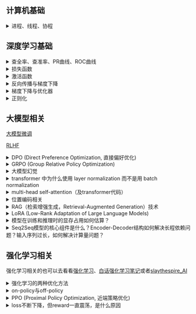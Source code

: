 ## 计算机基础

<details>
<summary>进程、线程、协程</summary>

<br>

**基本定义**

> | 名称              | 定义                                                                                                                 |
> | ----------------- | -------------------------------------------------------------------------------------------------------------------- |
> | 进程（Process）   | 操作系统资源分配的基本单位，是一个运行中的程序。**每个进程拥有独立的内存空间、文件描述符等资源**。                   |
> | 线程（Thread）    | 操作系统调度的基本单位。一个进程可以有多个线程，它们**共享内存、文件等资源**，但各有**独立的执行栈、程序计数器**等。 |
> | 协程（Coroutine） | **用户态的轻量线程**，由程序（非操作系统）调度。可以在函数之间主动切换，不涉及内核切换，切换开销非常小。             |

**主要区别**

> | 对比项             | 进程                      | 线程                 | 协程                           |
> | ------------------ | ------------------------- | -------------------- | ------------------------------ |
> | 调度者             | 操作系统                  | 操作系统             | 程序自身（用户态调度）         |
> | 切换开销           | 大（上下文+地址空间切换） | 中等（共享地址空间） | 极小（仅栈切换）               |
> | **内存空间**       | 独立                      | 共享进程空间         | 共享线程空间（通常）           |
> | **通信方式**       | 进程间通信（IPC）         | 共享内存或信号量     | 通常通过共享变量、channel 等   |
> | 创建/销毁开销      | 大                        | 小                   | 极小                           |
> | 并发能力           | 支持（一般）              | 支持（好）           | 支持（极好，但通常不是真并行） |
> | 是否依赖 OS   支持 | 是                        | 是                   | 否（用户级实现）               |

**举个现实比喻**

> | 名称 | 比喻                                                           |
> | ---- | -------------------------------------------------------------- |
> | 进程 | 是一家公司，有自己楼房（内存空间）和员工（线程）               |
> | 线程 | 是公司的员工，共享办公资源（内存），但可以独立干活             |
> | 协程 | 是员工的多项任务清单，在自己安排下轮流做事情（非操作系统强制） |

**适用场景**

> | 类型 | 适合场景                                                              |
> | ---- | --------------------------------------------------------------------- |
> | 进程 | 安全隔离强、独立部署（如浏览器标签页、服务进程）                      |
> | 线程 | 需要高并发但共享状态，如 Web 服务器                                   |
> | 协程 | 需要大量高并发、IO 密集的任务，如爬虫、异步网络服务（如 Go、Node.js） |

</details>


## 深度学习基础

<details>
<summary>查全率、查准率、PR曲线、ROC曲线</summary>

<br>

**各种指标介绍**

> <table>
>     <tr align='center'>
>         <th rowspan ='2'>真实情况</th>
>         <th colspan ='2'>预测结果</th>
>     </tr>
>     <tr align='center'>
>         <th colspan ='1'>正例</th>
>         <th colspan ='1'>反例</th>
>     </tr>
>     <tr  align='center'>
>         <td>正例</td>
> 		<td>TP(真正例)</td>
>         <td>FN(假反例)</td>
>     </tr>
>     <tr  align='center'>
>         <td>反例</td>
> 		<td>FP(假正例)</td>
>         <td>TN(真反例)</td>
>     </tr>
> </table>
> 
> - **准确率（Accuracy）**：对于给定的测试数据集，分类正确的样本数与总样本数之比
>   
> $$
> \frac{TP+TN}{总样本数}
> $$
> 
> - **精确率/查准率（Precision）**：预测为正的样本中，又多少是真正的正样本（说人话：预测是True的到底多少是True）
> 
> $$
> \frac{TP}{TP+FP}
> $$
> 
> - **召回率/查全率（Recall）**：样本中有多少正例被预测正确了（说人话：有没有漏掉True）
> 
> $$
> \frac{TP}{TP+FN}
> $$
> 
> 
> **查准率和查全率是一对矛盾的度量**。

**PR曲线**

> PR曲线（Precision-Recall Curve）：以查准率为纵轴、查全率为横轴作图 ，就得到了查准率-查全率曲线。（**PR 曲线关注的是正类的识别质量**）
> 
> PR曲线的面积代表：模型在不同阈值下，Precision 和 Recall 之间的平均权衡性能。越接近 1，模型越好。
> 
> ![](../images/20220702/20220702_1_机器学习.jpg)

**ROC曲线**

> ROC曲线：以​​假正率（FPR）​​为横轴，​​真正率（TPR）​​为纵轴，反映模型在不同阈值下的分类性能。（见下图，来源csdn）
> 
> ROC曲线的含义：曲线越靠近左上角，模型性能越好。（**更关心整体区分能力**）
> 
> AUC（Area Under Curve）：ROC 曲线下的面积，AUC 越接近 1，模型越好；0.5 表示完全随机。
> 
> ![ROC曲线](../images/2025/20250613_ROC曲线.png)

**PR曲线与ROC曲线对比**

> | 维度​       | ​​PR曲线​​                          | ​​​ROC曲线​                      |
> | ----------- | ----------------------------------- | -------------------------------- |
> | ​横轴​​​​   | 召回率（Recall）                    | 假正率（FPR）                    |
> | ​纵轴​​​    | 精确率（Precision）                 | ​真正率（TPR）​​                 |
> | ​敏感度​​​  | 对类别不平衡数据更敏感              | 对类别平衡数据更敏感​​           |
> | 适合场景    | 正负样本极度不均衡时更合适          | 正负样本比例均衡的情况           |
> | ​典型场景​​ | ​​ 欺诈检测、推荐系统（正样本极少） | 医疗诊断、金融风控（平衡数据）​​ |
> | ​AUC意义​​  | ​​ PR-AUC越高，正样本识别能力越强   | ROC-AUC越高，整体分类性能越好​​  |
> | 解读重点    | 找出的正样本中有多少的真的          | 能不能将正负样本分得开           |

</details>

<details>

<summary>损失函数</summary>

<br>

**回归问题常用损失函数-均方误差**

> 均方误差（MSE, Mean Squared Error）
> 
> $$
> Loss_{MSE}=\frac{1}{n} \sum_{n=1}^n (y_i-\hat{y_i})^2
> $$
> 
> - 用途：最常见的回归损失
> - 特点：
>   - 强调大误差（因为平方），对异常值敏感
>   - 可导，计算简单

**分类问题常用损失函数**

> **交叉熵损失（Cross Entropy Loss）**
> 
> 对于二分类（Binary）：
> 
> $$
> Loss_{BCE}=-[y\log{(\hat{y})} + (1-y)\log{(1-\hat{y})}]
> $$
> 
> 对于多分类（Multi-class）：
> 
> $$
> Loss_{CE}=-\sum_{i=1}^C y_i \log{(\hat{y_i})}
> $$
> 
> - 用途：分类任务中最常用
> - 特点：
>   - 与 softmax 联用效果最佳
>   - 本质上是最大似然估计（MLE）
> 
> **KL 散度（Kullback–Leibler Divergence）**
> 
> $$
> Loss_{KL}(P||Q)=\sum_i{P(i)\log{\frac{P(i)}{Q(i)}}}
> $$
> 
> - 用途：衡量两个概率分布的差异
> - 应用：知识蒸馏、语言模型对齐等
> 
> **Focal Loss（用于不平衡类别）**
> 
> $$
> Loss_{focal}=-\alpha_t(1-p_t)^{\gamma}\log{p_t}
> $$
> 
> - 用途：目标检测、处理类别不均衡
> - 特点：
>   - 减少易分类样本的损失
>   - 关注困难样本

</details>


<details>
<summary>激活函数</summary>

<br>

**Sigmoid 函数（S 型函数）**

> $$
> \sigma(x)=\frac{1}{1+e^{-x}}
> $$
> 
> - 输出范围：$(0, 1)$
> - 优点：
>   - 可解释为概率
>   - 平滑、连续、可导
> - 缺点：
>   - **梯度消失**（对大正/负值梯度接近 0）
>   - 非零中心（输出总是正的，导致更新不均衡）

**Softmax（分类输出层专用）**

> $$
> softmax=\frac{e^{x_i}}{\sum_{j=1}^{n}{e^{x_j}}}
> $$
> 
> - 作用：将输出向量转换为概率分布
> - 常用于：分类网络最后一层

**sigmoid跟softmax何时用**

> **先理解本质：Softmax 和 Sigmoid 的区别**
> | 属性         | Sigmoid                    | Softmax                                      |
> | ------------ | -------------------------- | -------------------------------------------- |
> | 输出范围     | (0, 1)                     | 每个值在 (0, 1)，总和为 1                    |
> | 输出解读     | 单个输出是“属于某类”的概率 | 多个输出合起来表示“分别属于每一类”的概率分布 |
> | 是否相互竞争 | 否（每个输出互不影响）     | 是（一个类别概率变大，其他自动变小）         |
> 
> **Sigmoid 适合二分类的原因**
> 
> 用在二分类时（例如“是猫” vs “不是猫”）：
> - 网络输出层只有一个神经元，输出一个值$x$
> - 使用 sigmoid 函数把这个值压缩到$(0,1)$
> - 可以解释为“样本属于正类的概率”
> 
> 例如：
> 
> ```python
> logits = model(x)  # 输出一个标量，如 2.1
> prob = sigmoid(logits)  # 转换为概率，例如 0.89
> ```
> 
> 常搭配的损失函数：`Binary Cross Entropy（BCE）`，用于衡量预测概率与真实标签（0 或 1）的差异。
> 
> **Softmax 适合多分类的原因**
> 
> 多分类场景（例如“猫/狗/马”）：
> - 输出层有多个神经元（等于类别数），比如 3 个
> - 每个输出代表对应类别的“打分”
> - 使用 softmax 把这些打分转为概率分布，总和为 1
> 
> 例如：
> 
> ```python
> logits = model(x)  # 输出 [2.0, 0.5, -1.2]
> probs = softmax(logits)  # 输出 [0.75, 0.20, 0.05]，属于“猫”的概率最高
> ```
> 
> 常搭配的损失函数：`CrossEntropyLoss`（即 softmax + log + NLLLoss 的组合），自动将预测值转成概率并对比真实标签的 one-hot 编码。
> 
> **总结：何时用哪一个？**
> 
> | 任务类型   | 输出结构                | 激活函数 | 损失函数             |
> | ---------- | ----------------------- | -------- | -------------------- |
> | 二分类     | 一个输出（logit）       | Sigmoid  | Binary Cross Entropy |
> | 多分类     | N 个输出（类别数）      | Softmax  | Cross Entropy Loss   |
> | 多标签分类 | N 个输出，每类独立  0/1 | Sigmoid  | Binary Cross Entropy |
> 
> **类比理解（直觉）**
> 
> - Sigmoid：像在问“这个东西是不是 A？” 只关心一个维度
> - Softmax：像在问“这个东西到底是 A 还是 B 还是 C？” 每个输出互相竞争

</details>


<details>
<summary>反向传播与梯度下降</summary>

<br>

**神经网络训练流程与反向传播的核心目标**

> **神经网络训练流程**：
> 1. 前向传播（Forward Pass）：从输入层开始逐层计算输出
> 2. 计算损失（Loss）：用输出和真实标签计算损失
> 3. 反向传播（Backward Pass）：根据损失对每一层参数计算梯度
> 4. 参数更新（Gradient Descent）：使用梯度更新参数
> 
> **反向传播核心目标**：计算损失函数对所有参数的梯度，用于梯度下降更新权重。

**反向传播的核心工具：链式法则**

> 链式法则（Chain Rule）是反向传播的数学基础：
> 
> $$
> \frac{dL}{dW}=\frac{dL}{da} · \frac{da}{dz} · \frac{dz}{dW}
> $$
> 
> 每一层只需“局部”计算自己的导数，然后乘上传来的“梯度链”。

**基本梯度下降**

> $$
> \theta \leftarrow \theta - \eta \frac{\partial{L}}{\partial{\theta}}
> $$
> 
> 其中：
> - $\theta$：一个参数，比如$W$
> - $\eta$：学习率，控制每次更新的步长
> - $\frac{\partial{L}}{\partial{\theta}}$：反向传播得到的梯度
> - 梯度下降就是用梯度告诉我们“往哪走能让损失更小”，然后我们每次沿那个方向“走一小步”，直到找到最小值。

**示例：数值举例**

> **设定**：
> - 输入：$x=2.0$
> - 权重：$W=1.0$
> - 偏置：$b=0$
> - 标签：$y=0$
> - 激活函数：恒等函数（线性激活）$\hat{y}=z=Wx+b$（演示而已，不给太复杂的）
> - 损失函数：均方误差（MSE）：$Loss=\frac{1}{2}(\hat{y}-y)^2$
> - 学习率：$0.1$
> 
> **前向传播**：
> $$
> \begin{gather*}
>     z=Wx+b=1.0\times2.0+0=2.0 \\
>     \hat{y}=z=2.0 \\
>     Loss=\frac{1}{2}(2.0-0)^2=2.0
> \end{gather*}
> $$
> 
> **反向传播计算导数**：
> 
> 使用链式法则：
> 
> $$
> \begin{align*}
>     \frac{dL}{dW}&=\frac{dL}{d\hat{y}} · \frac{d\hat{y}}{dz} · \frac{dz}{dW} \\
>     &=(\hat{y}-y) · 1 · x \\
>     &=2.0 · 1 · 2.0 \\
>     &=4.0
> \end{align*}
> $$
> 
> **使用这个梯度更新 W**
> 
> $$
> W_{new}=W-\eta · \frac{\partial{L}}{\partial{W}}=1.0-0.1 · 4.0=0.6
> $$


</details>

<details>
<summary>梯度下降与优化器</summary>

<br>

**基本梯度下降**

> $$
> \theta \leftarrow \theta - \eta \frac{\partial{L}}{\partial{\theta}}
> $$
> 
> 其中：
> - $\theta$：一个参数，比如$W$
> - $\eta$：学习率，控制每次更新的步长
> - $\frac{\partial{L}}{\partial{\theta}}$：反向传播得到的梯度
> - 梯度下降就是用梯度告诉我们“往哪走能让损失更小”，然后我们每次沿那个方向“走一小步”，直到找到最小值。

**Batch Gradient Descent（BGD 批量梯度下降）**

> - 每轮迭代**用全部训练数据计算梯度**。
> - 更新稳定，但每次计算开销大，不适合大数据集。
> 
> $$
> \theta \leftarrow \theta - \eta · \frac{1}{N} \sum_{i=1}^N \nabla_\theta L(x_i,y_i) \\
> \theta \leftarrow \theta - \eta · \frac{1}{N} \sum_{i=1}^N \frac{\partial L^{(i)}}{\partial \theta} \\
> $$
> 
> 其中：
> - $\eta$：学习率（learning rate）
> - $N$：样本总数
> - $L^{(i)}$：第$i$个样本的损失函数
> 
> 优点：更新方向精确、收敛平稳
> 缺点：内存占用高，速度慢

**Stochastic Gradient Descent（SGD）**

> - 每次迭代只使用一个样本计算梯度
> 
> $$
> \theta \leftarrow \theta - \eta · \nabla_\theta L(x_i,y_i) \\
> \theta \leftarrow \theta - \eta · \frac{\partial L^{(i)}}{\partial \theta} \\
> $$
> 
> 优点：迭代快，适合大数据、在线学习
> 缺点：波动大、不稳定、可能收敛到局部最优

**Mini-batch Gradient Descent（小批量梯度下降）**

> - 每次迭代用一个小批量（如 32 或 64）样本：
> 
> $$
> \theta \leftarrow \theta - \eta · \frac{1}{m} \sum_{i=1}^m \nabla_\theta L(x_i,y_i) \\
> \theta \leftarrow \theta - \eta · \frac{1}{m} \sum_{i=1}^m \frac{\partial L^{(i)}}{\partial \theta} \\
> $$
> 
> 优点：比 batch 快，且比 SGD 稳定，GPU 上更高效（张量并行）。现代神经网络中最常用的形式

**为什么不直接用最基础的梯度下降？**
> 
> | 问题               | 原因                           |
> | ------------------ | ------------------------------ |
> | 震荡、收敛慢       | 学习率固定且对所有参数一样     |
> | 陷入局部最优       | 梯度方向不够准确或变化太大     |
> | 稀疏数据难以处理   | 学习率不能针对每个参数单独调整 |
> | 学习率难以手动调好 | 手动调参难，收敛不稳定         |

**Momentum（动量法）**

> - 类似物理中“惯性”的概念。给参数一个速度变量v
> - 先更新动量，再更新参数
> 
> $$
> v_t=\gamma v_{t-1}+\eta · \nabla_\theta L(\theta) \\
> \theta_t \leftarrow \theta_{t-1} - v_t
> $$
> 
> - **让参数更新沿着长期一致的下降方向加速，避免被局部波动干扰**
> - 在“平坦区”加快收敛，减少摆动，整体收敛更快更稳定

**Adaptive Gradient Algorithm（AdaGrad 自适应梯度算法）**

> **核心理念**：给每个参数一个自适应的学习率，让更新频繁的参数学习率变小，更新不频繁的参数保持较大学习率。
> 
> $$
> G_{t,i}=G_{t-1,i}+(\nabla_{\theta_i} L(\theta))^2 \\
> \theta_i \leftarrow \theta_i - \frac{\eta}{\sqrt{G_{t,i}}+\epsilon} · \nabla_{\theta_i} L(\theta)
> $$
> 
> - 对于每个参数$\theta_i$，我们记录其历史所有梯度的平方和（只对该参数维度）。
> - $G_{t,i}$是标量，表示$\theta_i$在迄今为止每一轮的梯度平方的累计值。
> - 随着训练进行，$G_{t,i}$会越来越大（或保持不变）。
> - 每个参数$\theta$拥有自己专属的学习率$\frac{\eta}{\sqrt{G_{t,i}}+\epsilon}$
>   - 如果某个参数的梯度一直很大，$G_{t,i}$增长很快，则学习率下降得很快。
>   - 如果某个参数的梯度一直很小，$G_{t,i}$增长缓慢，则学习率下降得慢。
> 
> **利用历史梯度自动调整每个参数的学习率**：
> - 频繁更新的参数 -> 学习率自动变小（趋于稳定）
> - 更新较少的参数 -> 学习率保持较大（继续探索）
> 
> 优点：对稀疏特征（如 NLP）特别有效
> 缺点：$G_{t,i}$是累计和，训练时间长后会很大，导致学习率不断变小，甚至趋近于 0；

**RMSProp（Root Mean Square Propagation）**

> 改进点：不要累加所有历史梯度平方，而是使用指数衰减平均（EMA）来控制“历史的记忆长度”。
> 
> - 改进 AdaGrad 的“过早衰减”问题
> - 使用指数衰减平均
> 
> $$
> E[g^2]_t=\gamma E[g^2]_{t-1}+(1-\gamma) · (\nabla_\theta L)^2 \\
> \theta_i \leftarrow \theta_i - \frac{\eta}{\sqrt{E[g^2]_t}+\epsilon} · \nabla_{\theta} L
> $$
> 
> 其中：
> - $\gamma$：衰减率（典型值：0.9）
> - 当前梯度平方被加入历史梯度平方的加权平均中，权重递减
> 
> 梯度变化剧烈 -> $E[g^2]_t$大 -> 更新幅度减小（更稳定）
> 梯度变化平缓 -> $E[g^2]_t$小 -> 更新幅度保留（更敏感）

**Adam（Adaptive Moment Estimation）**

> 当前最常用优化器！结合了 Momentum + RMSProp 的优点：
> - Momentum（动量法）：缓解震荡、加速收敛；
> - RMSProp：自适应地缩放每个参数的学习率。
> 
> Adam 为每个参数维护两个 一阶矩（平均梯度） 和 二阶矩（平均平方梯度） 的估计：
> - 一阶矩估计：动量思想（梯度的滑动平均）
> - 二阶矩估计：RMSProp 思想（梯度平方的滑动平均）
> - 然后通过这些估计动态调整学习率。
> 
> $$
> 初始化：m_0=0,v_0=0,t=0 \\
> 更新一阶矩估计（类似动量）：m_t=\beta_1 · m_{t-1}+(1-\beta_1) · g_t \\
> 更新二阶矩估计（类似RMSProp）：v_t=\beta_2 · v_{t-1}+(1-\beta_2) · g_t^2 \\
> 计算偏差修正项：\hat{m_t}=\frac{m_t}{1-\beta_1^t},\hat{v_t}=\frac{v_t}{1-\beta_2^t} \\
> 更新参数：\theta_t \leftarrow \theta_{t-1} - \eta · \frac{\hat{m_t}}{\sqrt{\hat{v_t}}+\epsilon}
> $$

</details>


<details>
<summary>正则化</summary>

<br>

**正则化简介**

> 在深度学习中，正则化（Regularization） 是防止模型过拟合的重要方法。其**核心思想**是：
> 
> > 在优化原始损失的同时，限制模型复杂度，使其具有更好的泛化能力。
> 
> 没有正则化时，梯度更新是：
> 
> $$
> \theta \leftarrow \theta - \eta · \frac{\partial L_0}{\partial \theta}
> $$

**L1正则化**

> 原理：在损失函数中加入所有参数的绝对值之和：
> 
> $$
> L=L_0+\lambda \sum_i|w_i|
> $$
> 
> 特点：
> - 会使部分权重变为 0，具有特征选择能力；
> - 可以产生稀疏模型；
> - 适用于高维数据（特征维度远大于样本数）；
> - 梯度不连续，在 0 点有“尖角”。
> 
> 此时梯度更新变成了：
> 
> $$
> \theta \leftarrow \theta - \eta (\frac{\partial L_0}{\partial \theta}+\lambda · sign(\theta))
> $$

**L2正则化**

> 原理：在损失函数中加入所有参数的平方和：
> 
> $$
> L=L_0+\lambda \sum_i w_i^2
> $$
> 
> 特点：
> - 会让参数变小，但不为零；
> - 对权重惩罚更平滑，收敛稳定；
> - 适合大多数深度学习场景；
> - 常用于与 SGD 搭配。
> 
> 此时梯度更新变成了：
> 
> $$
> \theta \leftarrow \theta - \eta (\frac{\partial L_0}{\partial \theta}+\lambda · 2\theta)
> $$
> 
> 这就相当于：
> - 除了“让损失更小”的方向，还加了一个“**让参数变小**”的力，小的参数通常表示“更简单的模型”，而简单的模型更不容易过拟合，泛化能力更强。
> - 所以正则化会在训练过程中持续影响参数的大小。

**λ（正则化强度）怎么选？**

> - $\lambda$越大，正则化越强，模型越简单，可能欠拟合；
> - $\lambda$越小，正则化越弱，模型越复杂，可能过拟合；
> - 通常通过交叉验证（Cross Validation）来调节$\lambda$；
> - 在深度学习中，也可以通过学习率调度器或 weight decay 来间接调控。

**Dropout 正则化（非参数化）**

> Dropout 是一种随机性的正则化方法：
> - 在训练时随机将神经元“丢弃”；
> - 相当于对不同子网络进行集成学习；
> - 流行于深度神经网络，尤其是卷积网络和全连接层；
> - 不需要修改损失函数，仅改变前向传播/反向传播过程。
> 
> Dropout 能有效减少 co-adaptation（协同适应：神经网络中多个神经元彼此过度依赖），提升泛化性能。

**L1跟L2正则化在统计学上的意义可以看看[概率论部分](./basic/probability_theory.md#l1l2正则化的统计学意义)**

</details>

## 大模型相关

[大模型微调](./LLM/大模型微调.md)

[RLHF](./RL/RLHF.md)


<details>
<summary>DPO (Direct Preference Optimization, 直接偏好优化)</summary>

<br>

**背景回顾**

> 传统 RLHF 三步骤：
> - SFT（Supervised Fine-Tuning）：用高质量数据监督微调基础模型。
> - RM（Reward Model）训练：基于人类选择 A 优于 B 的对比数据训练奖励模型。
> - PPO 强化学习：用奖励模型优化语言模型，强化“人类喜欢的输出”。
> 
> 存在问题：
> - RM + PPO 很复杂，训练难调
> - PPO 不稳定，样本效率低
> - 架构复杂，训练耗时

**DPO 的工作流程**

> **核心思想**：绕过奖励模型，直接优化原模型使其符合人类偏好
> 
> 它是RLHF的一种替代方案，但不需要强化学习，不用什么奖励模型，**只用监督学习方式**就能搞定。
> 
> **第一步：准备数据（成对偏好数据）**
> 
> - Prompt: “介绍一下猫和狗的区别。”
> - 回答 A（chosen）：猫和狗都是常见的宠物，猫通常独立，狗更黏人。
> - 回答 B（rejected）：狗是动物，猫不是狗。
> - 很明显，人更喜欢回答 A
> 
> 那么就记录一个三元组：`[prompt, chosen_response=A, rejected_response=B]`
> 
> **第二步：准备两个模型**
> 
> - 当前模型 $\pi$（要训练的模型）
> - 参考模型 $\pi_{ref}$（固定的，不训练，用来当参照物）
> 
> **第三步：给两个回答打分（模型算概率）**
> 
> 得到了 4 个数字：
> 
> ```bash
> log π(chosen | prompt)
> log π(rejected | prompt)
> log π_ref(chosen | prompt)
> log π_ref(rejected | prompt)
> ```
> 
> **第四步：计算“谁更好”的损失函数**
> 
> $$
> L=-\log \sigma (\beta · [\log \pi (y^+) - \log \pi (y^-) - (\log \pi_{ref} (y^+) - \log \pi_{ref} (y^-))])
> $$

**DPO 损失函数详解**

> **第一步：比较两个答案的概率差**
> 
> 用 log-prob（对数概率）来表示模型对两个回答的倾向：
> 
> $$
> \Delta_{\pi}=\log \pi (y^+) - \log \pi (y^-)
> $$
> 
> 如果这个值越大，说明模型越偏向好回答。
> 
> **第二步：减去参考模型的偏好差**
> 
> 如果我们有一个参考模型（比如 SFT 模型 $\pi_{ref}$），我们可以只优化“比参考模型更好的那部分”：
> 
> $$
> \Delta_{diff}=\Delta_{\pi} - \Delta_{\pi_{ref}}
> $$
> 
> **第三步：放进 sigmoid + log 中变成分类损失**
> 
> $$
> L=-\log \sigma (\beta · (\Delta_{\pi} - \Delta_{\pi_{ref}}))
> $$
> 
> 其中：
> - $\sigma(z) = \frac{1}{1 + e^{-z}}$是 sigmoid 函数；
> - $\beta$ 是一个温度参数，控制 sharpness（一般取 1.0）。
> 
> 所以最后就是：
> 
> $$
> L=-\log \sigma (\beta · [\log \pi (y^+) - \log \pi (y^-) - (\log \pi_{ref} (y^+) - \log \pi_{ref} (y^-))])
> $$
> 
> 也可以用softmax的形式表示：
> 
> $$
> L=-\log (\frac{e^{\beta (\log \pi (y^+) - \log \pi_{ref} (y^+))}}{e^{\beta (\log \pi (y^+) - \log \pi_{ref} (y^+))} + e^{\beta (\log \pi (y^-) - \log \pi_{ref} (y^-))}})
> $$

**DPO 相对于 RLHF 的优点总结**

> 1. 无需奖励模型（Reward Model）
>    1. RLHF：需要先训练一个奖励模型（Reward Model, RM）来估计人类偏好，然后再通过 PPO 等算法微调策略模型。
>    2. DPO：直接使用人类偏好数据进行优化，不需要显式训练奖励模型，省去一个步骤，减少误差传播。
> 2. 更稳定、更简单的训练过程
>    1. RLHF（如 PPO）：是基于强化学习的复杂优化过程，需要价值函数估计、advantage 计算、clip 等技巧，训练过程不稳定，调参困难。
>    2. DPO：是一个纯监督学习形式（logistic loss），没有 RL 的不稳定性，更容易训练和复现。
> 3. 无策略偏移（Policy Misalignment）问题
>    1. PPO 优化的是 reward，而不是人类真实偏好，有可能导致策略漂移。
>    2. DPO 明确建模偏好概率分布，优化的目标是让模型产生更偏好的人类答案，目标更贴近实际偏好数据。
> 4. 更强的可解释性
>    1. DPO 的 loss 是一个有明确意义的对数偏好概率（log-sigmoid），结果更易解释；
>    2. RLHF 的 reward 是间接学习到的，缺乏可解释性。

</details>



<details>

<summary>GRPO (Group Relative Policy Optimization)</summary>

<br>

**从PPO到GRPO**

> PPO通过引入**裁剪（Clipping）**和**KL散度约束**来限制策略更新的幅度，从而在保证训练稳定性的同时，尽可能大地利用样本。
> 
> PPO的核心思想是：在每次迭代中，新策略与旧策略之间的差异不能太大，以避免策略的剧烈波动导致训练不稳定。
> 
> PPO的成功在于其在稳定性、样本效率和实现复杂度之间取得了良好的平衡，使其成为目前应用最广泛的强化学习算法之一。
> 
> 然而，PPO以及其他许多策略梯度算法，通常依赖于一个**价值网络**（Value Network）来估计状态的价值（或优势函数）。**价值网络的作用是为策略网络的更新提供一个基准，帮助策略网络判断当前动作的好坏**。虽然价值网络在一定程度上降低了策略梯度的方差，但它也带来了新的问题：
> 
> 1.  **计算开销和内存占用：** 价值网络本身是一个神经网络，其训练需要额外的计算资源和内存。在大规模模型（如大型语言模型）的训练中，这会成为一个显著的瓶颈。
> 2.  **价值估计的准确性：** 价值网络的训练也可能不稳定，其估计的准确性直接影响策略更新的质量。如果价值估计不准确，可能会导致策略更新的方向错误，甚至使训练过程发散。
> 3.  **超参数调优：** 价值网络的训练引入了额外的超参数，增加了算法的复杂性和调优难度。
> 
> 这些挑战促使研究者们探索新的策略优化方法，旨在在保持训练稳定性的同时，减少对价值网络的依赖，提高计算效率和样本效率。正是在这样的背景下，**组相对策略优化**（Group Relative Policy Optimization, GRPO）应运而生。

**GRPO核心思想与流程**

> GRPO的核心思想是：**通过在“组”内比较不同动作的相对奖励，直接估计优势函数，从而完全摒弃对价值网络的依赖。**
> 
> 这种方法更加直接和高效，尤其适用于那些生成式任务，例如大型语言模型（LLMs）的微调，因为LLMs通常会生成多个候选序列。
> 
> GRPO的算法流程可以概括为以下几个步骤：
> 
> 1. **数据收集（Rollout）：** 使用当前策略（旧策略）在环境中进行采样，收集一系列轨迹（状态-动作-奖励序列）。
> 2. **组内采样与生成：** 对于每个状态，不只生成一个动作，而是生成一组（K个）候选动作序列。
> 3. **奖励计算与归一化：** 对这K个候选动作序列分别计算其累积奖励。然后，对这些奖励进行归一化处理，得到相对优势。
> 4. **策略更新：** 利用计算出的相对优势，结合KL散度约束，更新策略网络。

**GRPO核心技术：分组相对优势**

> GRPO的数据结构与传统强化学习有所不同。它不再是简单的`(state, action, reward)`三元组，而是针对每个状态，拥有一组`(动作序列_i, 奖励_i)`的对。（下面用LLM来举例）
> 
> **1. 分组机制（Grouping）**
> 
> 对同一提示（prompt）生成K个响应构成一个组：
> 
> $$
> G=((y_1,r_1),(y_2,r_2),...,(y_K,r_K))
> $$
> 
> 其中，$r_i=R(y_i|x)$为响应$y_i$的奖励值
> 
> **2. 相对优势计算**
> 
> 组内标准化优势函数：
> 
> $$
> \tilde{A_i}=\frac{r_i-\mu_G}{\sigma_G}
> $$
> 
> 其中：
> - $\mu_G=\frac{1}{K}\sum_{j=i}^K r_j$为组内平均奖励
> - $\sigma_G=\sqrt{\frac{1}{K}\sum_{j=1}^K (r_j-\mu_G)^2}$为组内标准差
> 
> 相对排名优势：
> 
> $$
> A_i^{rank}=\frac{rank(r_i)-(K+1)/2}{K/2}
> $$
> 
> 其中，$rank(r_i)$为$r_i$在组内的排名（1到K）
> 
> **3. 混合优势函数**
> 
> 最终优势函数为标准化优势与排名优势的加权和：
> 
> $$
> A_i^{GRPO}=\lambda \tilde{A_i}+(1-\lambda)A_i^{rank}
> $$
> 
> （实验表明$\lambda=0.7$效果最佳）

**GRPO目标函数设计**

> GRPO的损失函数与PPO类似，也包含一个**策略比率（Policy Ratio）**和**KL散度约束**。
> 
> 策略比率 $r_t(\theta) = \frac{\pi_{\theta}(a_t|s_t)}{\pi_{\theta_{old}}(a_t|s_t)}$。
> 
> GRPO的损失函数可以表示为：
> 
> $L(\theta) = \mathbb{E}_{s, a \sim \pi_{\theta_{old}}} \left[ \min(r_t(\theta) A_t, \text{clip}(r_t(\theta), 1-\epsilon, 1+\epsilon) A_t) - \beta \text{KL}(\pi_{\theta_{old}}(\cdot|s_t), \pi_{\theta}(\cdot|s_t)) \right]$
> 
> 其中：
> - $A_t$ 是通过组内采样计算得到的优势函数。
> - $\epsilon$ 是裁剪参数，用于限制策略更新的幅度。
> - $\beta$ 是KL散度项的权重，用于控制新旧策略之间的距离。
> 
> 这个损失函数的目标是最大化相对优势，同时通过裁剪和KL散度约束来确保策略更新的稳定性。

**GRPO创新点与解决的问题**

> 1.  **摒弃价值网络：**
>     *   **创新点：** 这是GRPO最显著的创新。它不再需要训练一个独立的价值网络来估计状态价值或优势函数。
>     *   **解决的问题：**
>         *   **计算效率：** 大幅减少了训练所需的计算资源和内存占用，使得GRPO在大规模模型训练中更具可行性。
>         *   **训练稳定性：** 消除了价值网络训练可能带来的不稳定性和误差传播，简化了算法的整体训练流程。
>         *   **超参数简化：** 减少了需要调优的超参数数量，降低了算法的复杂性。
> 
> 2.  **组内相对优势估计：**
>     *   **创新点：** 通过在同一状态下采样多个动作序列，并计算它们之间的相对奖励来直接估计优势。
>     *   **解决的问题：**
>         *   **优势估计的直接性：** 避免了通过复杂的函数逼近来估计优势，使得优势估计更加直接和鲁棒。
>         *   **样本效率：** 在一定程度上提高了样本效率，因为每次策略更新都利用了同一状态下的多个样本信息。
> 
> 3.  **适用于生成式任务：**
>     *   **创新点：** GRPO的“组”概念与生成式任务（如文本生成）中模型可以生成多个候选输出的特性天然契合。
>     *   **解决的问题：**
>         *   **LLMs微调：** 为大型语言模型（LLMs）的强化学习微调提供了一种高效且稳定的方法。在LLMs中，模型可以生成多个响应，GRPO可以利用这些响应的相对质量来指导模型学习。
> 
> 4.  **KL散度约束的保留：**
>     *   **创新点：** 虽然摒弃了价值网络，但GRPO依然保留了PPO中有效的KL散度约束。
>     *   **解决的问题：**
>         *   **策略稳定性：** 确保了策略更新的幅度得到有效控制，防止策略发生剧烈变化，从而保持训练的稳定性。
>         *   **收敛性：** 有助于算法的收敛，避免策略在训练过程中发散。

**GRPO的优势总结**

> *   **高效性：** 无需价值网络，显著降低计算和内存开销。
> *   **稳定性：** 通过组内相对优势和KL散度约束，确保策略更新的稳定。
> *   **样本效率：** 利用组内采样，更有效地利用数据。
> *   **适用性广：** 特别适用于生成式任务，如大型语言模型的微调。

</details>


<details>
<summary>大模型幻觉</summary>

<br>

**大模型幻觉的定义**

> 大模型生成的内容在语法上合理、语言上流畅，但在事实层面是错误的、不存在的、虚构的。
> 比如：
> 
> - 编造一个不存在的学术引用或论文标题；
> - 虚构一个 API 函数或参数；
> - 错误地归因某个概念；
> - 给出不存在的历史事件。
> 
> 这些看似“有根有据”的内容，其实完全是语言生成模型自我联想出来的产物。

**大模型产生幻觉的根本原因**

> 1. 预测下一个词，而非理解世界
>    1. 大语言模型的核心训练目标是：**最大化下一个词的预测概率，而不是最大化“事实正确性”**。
>    2. 这意味着：模型学到的是“给定上下文，什么词更可能出现”，不是“什么词真实存在”。
>    3. 所以它会倾向于生成“语言上合理”的内容，而不是“客观上正确”的内容。
> 2. 没有访问真实世界的机制
>    1. 语言模型在推理时**并不访问知识库或数据库**，它所有的**信息来自预训练语料内部的统计关系**。
>    2. 如果在训练数据中看到“爱因斯坦是物理学家”很多次，它会记住这个模式。
>    3. 但如果被问“爱因斯坦出生在哪个城市”，训练数据没有明确出现，它就会“推测”一个听起来合理的答案，比如“柏林”或“法兰克福”，即使是错误的。
> 3. 缺乏事实验证机制
>     1. 人类说话时会主动校验知识的真伪（或查询资料），而语言模型并不会“怀疑自己”，不知道“自己不知道”，也**没有机制去查证信息**。这就导致它有时“自信地胡说八道”。
> 4. 语言模型的泛化能力 ≠ 事实归纳能力
>    1. 语言模型具有很强的“模式泛化”能力。
>    2. 但它泛化的结果可能在形式上合理、在内容上却是编造的。
>    3. 这种幻觉本质上来自于它**在语言空间中“走捷径”模拟真实语境，但忽略了事实基础**。
> 5. 训练数据本身可能含有错误或矛盾
>    1. 模型的知识来源（如互联网语料）中可能包含伪科学、虚假信息、语义歧义、讽刺或误传。
>    2. 模型并不会区分“真假”，而是学习“出现频率高、上下文自然”的内容。
>    3. 这也会进一步导致幻觉。
> 
> | 根本原因     | 说明                                         |
> | ------------ | -------------------------------------------- |
> | 目标错位     | 模型训练目标是“语言流畅性”，不是“事实正确性” |
> | 缺乏世界模型 | 模型没有知识图谱或物理世界的真实建模         |
> | 无检索能力   | 推理时不能动态查询真实信息，靠“记忆”瞎猜     |
> | 不具备“意识” | 不知道自己何时知道或不知道（缺乏元认知能力） |
> | 数据噪声     | 训练数据本身就可能包含错误和模糊信息         |

**如何缓解幻觉**

> 虽然幻觉无法彻底消除，但以下技术可以显著缓解：
> 
> - RAG（检索增强生成）：先查资料再回答
> - 指令微调（SFT）：用高质量、指令数据微调模型
> - 知识注入（KNN-LM、LoRA + 专业知识）
> - 校验模块：在后处理时进行事实校验与剔除
> - 限制生成范围：如有限选项、多轮对话确认
> - 训练阶段优化：使用 RLHF（人类反馈强化学习）减少幻觉


</details>

<details>
<summary>transformer 中为什么使用 layer normalization 而不是用 batch normalization</summary>

<br>

> 1. 对批次大小的敏感性​​
>    1. ​批归一化（BN）​​：依赖于当前批次的统计量（均值和方差），​**在​小批次或批次大小变化时​​表现不稳定**。例如，在自然语言处理（NLP）任务中，由于**句子长度不同**，常需动态填充（padding）或截断，导致批次内有效样本数不一致，影响BN的统计量计算。
>    2. ​层归一化（LN）​​：对​**​单个样本的所有特征维度​​计算统计量**，与批次无关。无论批次大小如何，LN始终能稳定归一化，更适合Transformer中变长序列和动态批次的场景。
>    3. 大模型训练时，多机多卡情况下，BN还有通信消耗。
> 2. Transformer处理的是​**​​序列数据​**​​（如文本中的单词），其自注意力机制使得​**每个位置的输出依赖于所有其他位置​**。此时：
>    1. ​BN的缺陷​​：若对整个批次的不同位置计算统计量，​**不同样本间的依赖关系可能引入噪声，破坏局部模式​**。
>    2. ​LN的优势​​：对同一序列内的所有位置独立归一化，​**保留序列内部的一致性​**，避免跨样本的信息干扰。
> 3. 训练与推理的一致性​​
>    1. ​​​BN在推理阶段​需要维护全局的移动平均统计量，而​​**​训练阶段的批次统计量可能与推理阶段分布不同​**​​（尤其在小批次或在线学习时），导致不一致。
>    2. ​LN无此问题​​：归一化仅依赖当前样本的特征，训练与推理行为完全一致，简化了部署流程。
> 4. 位置编码的兼容性​​
>    1. Transformer依赖位置编码（Positional Encoding）注入序列顺序信息。若使用BN，不同位置的统计量可能被混合，削弱位置信息的作用；而​**​LN仅在单个序列内操作，保留了位置编码的独立性​**​。
> 
> | 特性                | 层归一化（LN）                       | 批归一化（BN）                  |
> | ------------------- | ------------------------------------ | ------------------------------- |
> | ​统计量计算范围​​   | 单个样本的所有特征                   | 当前批次的所有样本的同一特征    |
> | ​依赖批次大小​​     | 否                                   | 是                              |
> | ​处理变长序列​​     | 更稳定                               | 需填充/掩码，可能引入噪声       |
> | ​训练与推理一致性​​ | 完全一致                             | 需维护移动平均，可能不一致      |
> | ​适用场景​​         | 序列模型（Transformer、RNN）、小批次 | 图像模型（CNN）、大批次稳定场景 |

</details>

<details>
<summary>multi-head self-attention（及transformer代码）</summary>

<br>

**self-attention**

Q：查询矩阵（理解：搜索栏中输入的查询内容）

$$
Q=XW^Q
$$

K：键矩阵（理解：数据库中与Q相关的一组关键字）

$$
K=XW^K
$$

V：值矩阵（理解：系统通过计算，展示最匹配K的所对应的内容V）

$$
V=XW^V
$$

总的公式：

$$
Attention(Q,K,V)=softmax(\frac {QK^T}{\sqrt{d_k}})V
$$

Attention 就是将想要查询的 Q 与数据库中的 K 进行比较，一对一地测量它们之间的相似度，并最终从最高相似度顺序向下依次并排列索引到的 V。所以，也可以理解 Attention 为一个数据库查表的过程。


拿出一组多头自注意力来解释流程：

![](../images/20211125/20211125_TRM_MSHA2.png)

1. 先计算 Q 与 K 的转置的点积。
2. 点积的结果就是生成注意力矩阵（**上图**）。
3. 然后用SoftMax进行归一化，这样每个字跟其他所有字的注意力权重的和为1。注意力矩阵的第一行就是第一个字c1与这六个字分别的相关程度（**这个理解很关键**）。
4. 接着用注意力矩阵给V加权，就可以找到最相关的值。

**multi-head**

> 多头注意力机制就是对同一个输入，使用**不同的** Q、K、V 权重**进行多组注意力计算**，得到多个结果后拼接起来，再通过**线性变换融合为最终输出**。

举个例子：

```bash
# 假设有一句话：I LOVE AI。
# 在输入 Transformer 之前，首先每个词（token）会被嵌入（embedding）成一个向量，比如（可见上图）：
# "I" → [0.2, -1.1, ..., 0.5]
# "love" → [1.3, 0.8, ..., -0.4]
# "AI" → [0.7, -0.9, ..., 1.2]
# 这个向量的长度就是 d_model，比如 512，那就是每个词用一个 512维的向量表示。就类似于CV中卷积完的“通道”维度。
# 假如 head 的个数为 8，那么就是每个头处理 64 个“通道”。
```


| 问题                     | 答案                                                                                                                                                                  |
| ------------------------ | --------------------------------------------------------------------------------------------------------------------------------------------------------------------- |
| 多头注意力计算量是否更大 | 是，确实增加了计算量，因为有h组QKV计算而不是一组<br>每一组都要做一次完整的 attention 运算<br>最后还要做一次拼接与线性映射                                             |
| 为什么计算量“增加但没炸” | 虽然用了多个 attention head，但**每个 head 的维度更小**，从而控制住了总计算量。<br>没有重复计算整份，每个 head 只负责**分工处理**一个低维空间，而不是全维度重复处理。 |
| 多头比单头效果更好       | 是，能捕捉多种语义关系，提升表达能力                                                                                                                                  |
| 多头效率低，难以训练     | 否，框架优化良好，都会对 multi-head attention 做高效并行化处理                                                                                                        |

<br>

**softmax**：

$$
softmax=\frac{e^{z_i}}{\sum_{j=1}^{n}{e^{z_j}}}
$$

**code**

```python
import torch
import torch.nn as nn
import math

# 1. Scaled Dot-Product Attention
class ScaledDotProductAttention(nn.Module):
    def __init__(self):
        super().__init__()
    
    def forward(self, Q, K, V, mask=None):
        d_k = Q.size(-1)
        scores = Q @ K.transpose(-2, -1) / math.sqrt(d_k)
        if mask is not None:
            scores = scores.masked_fill(mask == 0, float('-inf'))
        attn = torch.softmax(scores, dim=-1)
        return attn @ V, attn

# 2. Multi-Head Attention
class MultiHeadAttention(nn.Module):
    def __init__(self, d_model, num_heads):
        super().__init__()
        assert d_model % num_heads == 0
        self.d_k = d_model // num_heads
        self.num_heads = num_heads

        self.W_q = nn.Linear(d_model, d_model)
        self.W_k = nn.Linear(d_model, d_model)
        self.W_v = nn.Linear(d_model, d_model)
        self.fc = nn.Linear(d_model, d_model)
        self.attn = ScaledDotProductAttention()

    def forward(self, x, mask=None):
        B, L, D = x.size()
        Q = self.W_q(x).view(B, L, self.num_heads, self.d_k).transpose(1, 2) # transpose之后：(batch_size, num_heads, length, d_k)
        K = self.W_k(x).view(B, L, self.num_heads, self.d_k).transpose(1, 2) # 同上
        V = self.W_v(x).view(B, L, self.num_heads, self.d_k).transpose(1, 2) # 同上

        out, attn = self.attn(Q, K, V, mask)
        out = out.transpose(1, 2).contiguous().view(B, L, D)
        return self.fc(out)

# 3. Position-wise Feedforward
class FeedForward(nn.Module):
    def __init__(self, d_model, d_ff):
        super().__init__()
        self.linear1 = nn.Linear(d_model, d_ff)
        self.linear2 = nn.Linear(d_ff, d_model)

    def forward(self, x):
        return self.linear2(torch.relu(self.linear1(x)))

# 4. Positional Encoding
class PositionalEncoding(nn.Module):
    def __init__(self, d_model, max_len=5000):
        super().__init__()
        pe = torch.zeros(max_len, d_model)
        pos = torch.arange(0, max_len).unsqueeze(1).float()
        div_term = torch.exp(torch.arange(0, d_model, 2).float() * (-math.log(10000.0) / d_model))
        pe[:, 0::2] = torch.sin(pos * div_term)
        pe[:, 1::2] = torch.cos(pos * div_term)
        self.pe = pe.unsqueeze(0)  # shape: (1, max_len, d_model)

    def forward(self, x):
        return x + self.pe[:, :x.size(1)].to(x.device)

# 5. Transformer Encoder Layer
class TransformerEncoderLayer(nn.Module):
    def __init__(self, d_model, num_heads, d_ff, dropout=0.1):
        super().__init__()
        self.attn = MultiHeadAttention(d_model, num_heads)
        self.ffn = FeedForward(d_model, d_ff)
        self.norm1 = nn.LayerNorm(d_model)
        self.norm2 = nn.LayerNorm(d_model)
        self.dropout = nn.Dropout(dropout)

    def forward(self, x, mask=None):
        x = self.norm1(x + self.dropout(self.attn(x, mask)))
        x = self.norm2(x + self.dropout(self.ffn(x)))
        return x

# 6. Full Transformer Encoder
class TransformerEncoder(nn.Module):
    def __init__(self, vocab_size, d_model=512, num_heads=8, d_ff=2048, num_layers=6, max_len=512):
        super().__init__()
        self.embedding = nn.Embedding(vocab_size, d_model)
        self.pos_encoding = PositionalEncoding(d_model, max_len)
        self.layers = nn.ModuleList([
            TransformerEncoderLayer(d_model, num_heads, d_ff) for _ in range(num_layers)
        ])
        self.norm = nn.LayerNorm(d_model)

    def forward(self, src, mask=None):
        x = self.embedding(src) * math.sqrt(self.embedding.embedding_dim)
        x = self.pos_encoding(x)
        for layer in self.layers:
            x = layer(x, mask)
        return self.norm(x)
```

</details>


<details>
<summary>位置编码相关</summary>

<br>

**为什么transformer需要位置编码**

> - transformer本身不具备对序列中位置信息的天然捕捉能力，而位置信息对于理解和处理序列数据非常重要。
> - transformer在经过多头注意力之后，虽然保留了 token 顺序在输入排列中，但其核心注意力机制**完全不理解“第几个”**，它只看内容相关性（Query 和 Key 的匹配），所以**必须注入显式的位置信息**。

**为什么用正余弦函数做绝对位置编码**

> - 周期性 + 多频率，能表达多尺度的位置关系。使用不同频率的正余弦函数，能让模型同时看到：
>   - 粗粒度（低频）的位置变化（如 token 之间的长距离关系）
>   - 细粒度（高频）的位置变化（如短距离关系）
> - 可泛化到未见过的位置（外推能力）：
>   - 正余弦是连续且无限扩展的函数，不像词嵌入那样只能训练固定位置。
>   - 这使得模型能**泛化到比训练时更长的输入序列**（位置编码值是函数计算，不需要词表）
> - 内积保留相对位置信息：
>   - 两个位置编码的点积值随着相对距离变化是可预测的，方便模型感知相对位置。
> - 为什么不用别的函数：
>   - 正余弦函数具有良好的数学结构（傅里叶分析），能被神经网络有效学习、稳定训练。
>   - 用别的函数可能会导致：不可微、不平滑；不具备周期性和可推广性；不支持推理时生成新位置的编码

**为什么使用相对位置编码（绝对位置编码对长文本建模能力不足）**

> - 位置不再具有区分度：
>   - 在较长的文本中，远距离位置的正余弦编码值**趋于平滑或重叠**。
>   - 比如输入是 10000 长的序列，对于位置 500 和位置 502，它们编码差异很小。很多位置编码会“模糊在一起”，模型难以识别远距离结构。
> - 绝对位置编码只是告诉模型 token 处在第几位，并不告诉模型“我距离你多远”。在长文本中，这种**缺乏相对偏差的信息**，使得模型难以准确处理长距离依赖。
> - 不能跨上下文对齐（不支持滑动窗口）：
>   - 在长文本切分成段处理时，**绝对位置不具有平移不变性**，无法对齐 token 的上下文。

**ROPE 为什么能表示位置信息？旋转 QK 向量和“位置”有什么关系？**

> **ROPE 的核心思想**是：用二维向量的“旋转角度”来编码 token 所处的位置，并且这种角度变化能够影响 attention 的结果。
> 
> 怎么理解：
> 
> - 假设每个向量都是二维平面上的点，如 (x,y)
> - 给位置 1 的 token 转一个角度α，位置 2 的 token 转角度β。
> - 计算 QK 的点积时，这个旋转角度会影响它们的相关性（因为旋转后的向量方向不同）。
> 
> 数学一点：
> 
> 将 Q 和 K 的每一对维度当成一个二维向量，乘以一个旋转矩阵：
> 
> $$
> R(\theta)=
> \begin{bmatrix}
> cos\theta & -sin\theta \\
> sin\theta & cos\theta
> \end{bmatrix}
> $$
> 
> 这样，每个位置的向量就像顺时针旋转一定角度，而这个角度是基于其位置 `p` 和频率 `f` 设定的。
> 结果，注意力中的 Query 和 Key 相乘时，就带上了相对位置信息。
> 模型可以从这种“旋转差异”中学习相对距离，而不是像绝对编码那样只看“你在第几位”。

</details>


<details>
<summary>RAG（检索增强生成，Retrieval-Augmented Generation）技术</summary>

<br>

**RAG 是什么**

> RAG是一种将外部知识检索（Retrieval）与文本生成模型（如 GPT、BERT 等）结合的架构。
> **核心思想**：与其让大模型“死记硬背”所有知识，不如让它在生成时“查资料”！
> 它的目标是**增强语言模型的知识覆盖和实时性**，尤其在问答、聊天、摘要等任务中，**避免模型“胡编”或“知识过时”**。

**RAG 的完整链路包含哪些步骤**

> RAG 的链路分为两个阶段：
> 
> 1. 检索（Retrieval）阶段：找到相关知识
> 2. 生成（Generation）阶段：基于知识回答问题
> 
> 可以将其细化为以下步骤：
> 
> 1. 用户输入 Query：用户给出一个问题、指令或待补全文本。
> 2. Query 编码成向量（Query Embedding）：使用一个编码器（如 BERT、MiniLM、sentence-transformer）将 query 编码为一个向量，表示其语义含义。
> 3. 向量检索（Dense Retrieval）或关键词检索（Sparse Retrieval）：
>    1. 在一个大型文档数据库中（如企业知识库、PDF、网页等），**使用 Q 向量去检索与其最相似的 K 条文本（top-K 文档）**
>    2. 常用方式：向量检索：基于 FAISS、Milvus 等 ANN 引擎；稀疏检索：如 BM25
>    3. 如果是 hybrid retrieval（混合检索），会结合向量 + 关键词两个角度。
> 4. 构建上下文：将检索到的多个段落拼接成一个 Prompt context，准备作为语言模型的输入。
> 5. 输入到大模型进行生成：将拼接后的上下文作为 prompt 输给大语言模型（如 GPT-3.5/4、LLaMA、Claude），生成最终回答。

**为什么 RAG 能提升生成质量**

> 1. **提升事实性和准确率**：大模型训练截止时间有限（如 GPT-4 截止到 2023/2024），知识会过时。而 RAG 可以实时检索 最新的、权威的数据源，显著降低“胡编乱造”风险。
> 2. **提升知识覆盖范围（知识外推）**：即使是 1T 参数的大模型也不可能记住所有知识，比如一些公司内部的手册等。**RAG 让语言模型具备外部知识接入口，不再局限于训练数据**。
> 3. **增强模型解释能力和引用能力**：很多 RAG 系统（如 Bing Chat、Perplexity.ai）会直接在回答中标注引用来源，让用户能验证事实来源，增加可追溯性和透明性。
> 4. **对长文档、长上下文任务更友好**：通过 chunk 分段检索和语义匹配，**RAG 可以让模型“聚焦”在相关段落**，不受最大 token 长度的限制（相比直接输入长 prompt 更高效、准确）。
> 5. **灵活性强，易更新，不需要微调大模型**：RAG 只需更新文档库，或更新向量索引，无需重新训练语言模型。这比重新训练 GPT 等模型成本低很多。

</details>


<details>
<summary>LoRA (Low-Rank Adaptation of Large Language Models)</summary>

<br>

在[大模型微调](./LLM/大模型微调.md)里面有详细介绍。

</details>

<details>
<summary>模型在训练和推理时的显存占用如何估算？</summary>

<br>

**显存消耗的组成部分**

> | 类型                                  | 说明                                                 | 是否训练阶段特有     |
> | ------------------------------------- | ---------------------------------------------------- | -------------------- |
> | 模型参数                              | 存储模型权重本身（如 Linear 层的权重矩阵）           | 否                   |
> | 参数梯度                              | 每个参数的梯度，训练时需要                           | ✅ 是                 |
> | 优化器状态                            | Adam 优化器需要记录每个参数的动量等状态              | ✅ 是                 |
> | 激活值（中间特征）                    | Transformer 每一层前向传播结果，训练时为反向传播保留 | ✅ 是（推理保留极少） |
> | 临时缓存（临时变量、LayerNorm缓存等） | 推理和训练都需要                                     | 否                   |
> | 显存碎片/其他系统开销                 | CUDA 系统、库分配的一些空间                          | 否                   |

**显存与模型参数量的关系**

> 以 `7B` 模型，参数精度 `fp16` 为例：
> 
> $$
> 显存 = 参数数量 \times 精度(bytes) = 7 \times 10^9 \times 2 bytes = 14 GB（模型权重）
> $$
> 
> **如果是训练，还需要加上**：
> 
> - 参数梯度（同样大小）：14 GB
> - Adam 优化器状态（通常是 2 × 参数大小）：28 GB（1 倍 动量m（momentum）内存，1 倍 动量v（RMS）内存）
> 
> **训练总共：~56 GB（不含激活）**

**显存与批次大小（Batch Size）的关系**

> 批次大小对显存的影响：
> 
> - 激活值（Activation）缓存增加：
>   - 每个输入样本在经过模型的每一层时都会产生中间结果（激活值），训练时这些> 激活值需要缓存，用于反向传播。
>   - 如果 batch size 是 1，就缓存 1 个样本的激活值；
>   - 如果 batch size 是 64，就缓存 64 个样本的激活值；
>   - 所以激活值缓存随 batch size **线性增长**。
> - 注意力矩阵缓存增加：
>   - 注意力权重矩阵的维度是 `[B,n_heads,seq_len,seq_len]`
>   - 所以显存中要存储的注意力矩阵量也会随着 batch size 增加而**线性增长**。
> 
> 因此显存占用大致与 batch size 成线性关系：
> 
> $$
> 显存 \propto BatchSize
> $$

**显存与序列长度（seq_len）的关系**

> 序列长度影响：
> 
> - 激活缓存量（如上所示）
> - 注意力矩阵大小：`[batch_size, n_heads, seq_len, seq_len]`
> 
> 因此注意力的显存增长为**平方级别**：
> 
> $$
> 显存 \propto {SeqLen}^2
> $$

</details>


<details>
<summary>Seq2Seq模型的核心组件是什么？Encoder-Decoder结构如何解决长程依赖问题？输入序列过长，如何解决计算量问题？</summary>

<br>

**Seq2Seq 模型的核心组件**

> Seq2Seq（Sequence-to-Sequence）是一类**将一个序列映射到另一个序列**的模型架构，广泛应用于：
> 
> - 机器翻译（如英文到法文）
> - 文本摘要
> - 问答系统
> - 语音识别等
> 
> 核心组件：
> 
> 1. Encoder：负责接收输入序列，并将其编码为一个向量（或一组向量）表示输入的语义信息
> 2. Decoder：接收 Encoder 的输出，并逐步生成目标序列（一个 token 一个 token 地预测）
> 3. Attention（可选）：提高模型对长序列的处理能力，允许 Decoder 在每一步关注输入序列的不同部分

**Encoder-Decoder 是如何解决长程依赖问题的？**

> 最初的 Seq2Seq 模型（无 Attention）的问题：
> 
> - Encoder 把整个输入序列**压缩成一个固定大小的向量**（称为上下文向量 context），再传给 Decoder。
> - 如果输入序列很长，固定向量无法承载全部信息 → **信息丢失，长程依赖难以建模**。
> 
> 引入 Attention 机制后的改进：
> 
> - Attention 机制让 Decoder 在生成每个词时动态地关注 Encoder 的输出中的不同位置。
> - 不再依赖一个固定向量，而是每个时间步都能参考整个输入序列。
> 
> 现代 Transformer 架构下的 Seq2Seq：
> 
> - 完全抛弃 RNN，用**自注意力（Self-Attention）+ 多头注意力**实现 Encoder 和 Decoder。
> - 每个位置可以直接访问序列中所有其他位置，**天然支持长程依赖**。
>
> **总结一句话**：Encoder-Decoder 架构通过引入 Attention 机制，让 Decoder 在生成序列时可以灵活关注输入序列的不同部分，从而有效解决长程依赖问题。

**如果输入序列很长，注意力矩阵的计算量和显存占用会迅速膨胀，如何解决计算量问题？**

> 注意力矩阵的维度是：`[batch_size,n_heads,seq_len,seq_len]`
> 计算复杂度：$O(SeqLen^2)$
> 
> 解决方法（**减少计算量/减少精度两种方式**）：
> 
> 1. **稀疏注意力**：复杂度从 $O(n^2)$ 降低到 $O(n \cdot \sqrt{n})$ 或 $O(n \cdot \log n)$
>    1. Longformer：局部窗口 + 全局 token 关注机制
>    2. BigBird：局部 + 稀疏跳跃 + 全局 token，理论上具备 Transformer 表达能力
>    3. Sparse Transformer：使用规则设计的稀疏注意力模式
>    4. Reformer：使用 LSH（局部敏感哈希）减少注意力计算
> 2. **线性注意力**：复杂度降为 $O(n)$，但可能会损失精度
>    1. Performer：利用核函数重写注意力为线性形式
>    2. Linformer：假设注意力矩阵是低秩的，对 K/V 做降维
>    3. Linear Transformer：修改注意力定义为线性形式
> 3. **分块输入（Chunking）或滑动窗口**：
>    1. 把长序列拆成多个短块，分别计算注意力，再用跨块机制（如 sliding window）进行上下文传播。
> 4. **使用低精度**：
>    1. 虽然不减少计算复杂度，但可以降低显存占用，让长序列训练更现实。

</details>


## 强化学习相关

强化学习相关的也可以去看看[强化学习](./RL/强化学习.md)、[白话强化学习笔记](./RL/白话强化学习笔记.md)或者[slaythespire_AI](./RL/slaythespire_AI.md)

<details>
<summary>强化学习的两种优化方法</summary>

<br>

**基于值函数（Value Function）的优化方法**

> **直观理解**
> 
> 想象一只老鼠，在迷宫中寻找奶酪。
> - 会给每个位置和行为一个“评分”（比如：在这个位置往上走可能会得到高分）。
> - 这些“评分”就是所谓的 Q值，也就是「在状态s下采取动作a能获得的预期总奖励」。
> - 不断尝试走不同的路线，观察哪条路最终会带你到奶酪（获得奖励最多），然后更新对各个选择的评分。
> 
> **优化方式**
> 
> - 学习一个函数$Q(s,a)$：在状态$s$下选择动作$a$的预期收益
> - 每次尝试后根据新的经验调整$Q$值，比如`Qlearning`：
> 
> $$
> Q(s,a){\leftarrow} Q(s,a)+\alpha[r+{\gamma} \mathop{\max}\limits_{a'} Q(s',a')-Q(s,a)]
> $$
> 
> - 目标是学到一个好用的$Q$函数，之后只要“贪心”地选$Q$值最大的动作即可。
> 
> **特点总结**
> 
> | 特性         | 描述                                          |
> | ------------ | --------------------------------------------- |
> | 优化对象     | 值函数（Value/Q-Function）                    |
> | 策略间接学习 | 通过值函数推导出最优策略                      |
> | 算法代表     | Q-Learning、SARSA、DQN（深度Q网络）           |
> | 适合场景     | 状态/动作空间不太大，或可用神经网络近似值函数 |

**基于策略（Policy）的优化方法**

> **直观理解**
> 
> 还是老鼠找奶酪的故事。
> - 这次老鼠不再记录每个动作的评分，而是直接“学习一种习惯”。
> - 比如：它学会了“见到岔路口，70% 向右走，30% 向上走”，这个就是它的“**策略**”。
> - 如果这套习惯让它经常找到奶酪，就加强这个习惯；否则就调整策略。
> 
> **优化方式**
> 
> - 直接学习一个策略函数$\pi (a|s;\theta)$，输出某状态下采取各个动作的概率。
> - 用“策略梯度”算法来优化参数$\theta$，让高奖励的动作概率变大。例如：
> 
> $$
> \nabla_\theta J(\theta)=E[\nabla_\theta\log {\pi_{\theta}(a|s)}·R]
> $$
> 
> - 调整参数方向，使得带来高奖励的动作更有可能被选中。
> 
> **特点总结**
> 
> | 特性         | 描述                                 |
> | ------------ | ------------------------------------ |
> | 优化对象     | 策略本身（Policy）                   |
> | 策略直接学习 | 不依赖值函数，直接优化决策策略       |
> | 算法代表     | Policy Gradient、REINFORCE、PPO、A2C |
> | 适合场景     | 连续动作空间、策略难以从值函数推导时 |

</details>


<details>
<summary>on-policy与off-policy</summary>

<br>

**on-policy**

> 想象你是一个打游戏的 AI 学徒：
> - 你自己操控角色，打一局后回看录像总结哪里做得不好，然后优化自己的操作方式。
> - 自己打的局，自己学；
> - 每一局用的是“你现在的策略”，从中学习也是为了改进这个策略；
> - 比如：SARSA、PPO、REINFORCE。
> 
> | 特性       | 描述                                                          |
> | ---------- | ------------------------------------------------------------- |
> | 策略一致性 | 收集数据用的策略 == 学习/更新的策略                           |
> | 样本利用率 | 一般只能用一次（不适合重放）                                  |
> | 探索方式   | 通常要有策略自带的随机性（比如 epsilon-greedy，或者策略分布） |
> | 优点       | 理论收敛性强，学得稳定                                        |
> | 缺点       | 样本效率低，不能重复利用数据                                  |

**off-policy**

> 还是一个打游戏的 AI 学徒：
> - 你在旁边看大神打游戏（或者过去自己老版本的录像），从他们的操作中提取经验并优化自己的策略。
> - 用的是别人的经验，训练的是自己的策略；
> - 比如 Q-learning 中你可以随便探索（比如随机行动），但训练时总是更新“最优策略”对应的 Q 值；
> - DQN、Q-Learning、DDPG 都是 off-policy 算法。
> 
> | 特性       | 描述                                           |
> | ---------- | ---------------------------------------------- |
> | 策略不一致 | 收集数据的策略 ≠ 学习优化的策略                |
> | 样本利用率 | 可以反复使用历史数据（比如经验回放）           |
> | 探索方式   | 数据可以来自随机策略或旧策略                   |
> | 优点       | 样本效率高，能用“离线数据”训练                 |
> | 缺点       | 学习不稳定，尤其当行为策略与目标策略差别太大时 |

**总结**

> | 对比维度         | On-Policy                  | Off-Policy                     |
> | ---------------- | -------------------------- | ------------------------------ |
> | 数据收集策略     | 当前正在优化的策略         | 可以是旧的、随机的或别人的策略 |
> | 数据使用效率     | 每条数据用一次             | 可以反复使用、经验回放         |
> | 是否需要探索机制 | 是，需要策略有随机性       | 不一定，行为策略可以另设       |
> | 学习的稳定性     | 稳定但效率低               | 效率高但容易发散               |
> | 应用例子         | PPO、REINFORCE、A2C、SARSA | DQN、Q-Learning、DDPG、SAC     |

</details>


<details>
<summary>PPO (Proximal Policy Optimization, 近端策略优化)</summary>

<br>

**背景：为什么要 PPO？**

> 在策略梯度方法（如 REINFORCE）中，直接优化期望回报：
> 
> $$
> J(\theta)=E_{\tau \sim \pi_{\theta}}[\sum_t\log\pi_{\theta}(a_t|s_t)·A_t]
> $$
> 
> 这些方法的基本思想是：通过采样和优化，使策略参数$\theta$让策略$\pi_{\theta}(a|s)$更倾向于带来高回报的动作。
> 
> 当我们对策略进行更新时，如果步长（learning rate）或梯度本身太大，就可能导致 策略突然发生巨大变化。具体原因解释如下：
> 
> **原因1：策略是概率分布，稍微调整参数就可能完全改变行为**
> 
> - 假设当前策略（旧），在某个状态 s： 动作 a1 的概率是 0.9，动作 a2 的概率是 0.1
> - 更新后策略（新）：a1 的概率变成 0.1，a2 的概率变成 0.9
> - 策略在同一个状态下的行为 翻转了，这就是剧烈变化。
> 
> **原因2：REINFORCE / A2C 的目标函数是无约束的**
> 
> - REINFORCE 要最大化：$E_{\tau \sim \pi_{\theta}}[\sum_t\log\pi_{\theta}(a_t|s_t)·A_t]$
> - 这个目标函数没有限制策略变化的幅度，所以在更新参数的时候，哪怕变化很大，也不会受到惩罚。
> 
> **原因3：剧烈变化导致不稳定训练**
> 
> - 如果策略变动太大，当前策略和生成经验的旧策略差距太大；
> - 会导致估计的梯度方向不准确；
> - 一步导致学习“崩掉”或震荡。

**PPO 的核心**

> **PPO 的核心思想**：不让策略每次更新跳太远，采用“剪切（Clipping）”技术做约束。
> 
> **PPO 的核心目标函数**：
> 
> $$
> L_{CLIP}(\theta)=E_t[\min(r_t(\theta)·A_t,clip(r_t(\theta),1-\epsilon,1+\epsilon)·A_t)]
> $$
> 
> 其中：
> - $r_t(\theta)=\frac{\pi_{\theta}(a_t|s_t)}{\pi_{\theta_{old}}(a_t|s_t)}$：新旧策略的概率比
> - $A_t$：优势函数（估计当前行为是否优于平均）
> - clip 约束策略变化在$[1-\epsilon,1+\epsilon]$内
> 
> 这种方式能有效防止策略更新“越界”，让学习更稳定。

**PPO 相比其他方法的优化点（不止一个）**

> **优化1：策略更新幅度控制（Clip）**
> 
> 这是 PPO 的最核心创新点。
> - 以前（如 REINFORCE）策略每次更新可能大幅度波动，训练不稳定；
> - PPO 使用 clip 函数控制策略新旧概率比，保持在合理范围；
> - 优点：稳定、简单、高效，训练不会“崩”。
> 
> **优化2：支持多步轨迹采样（采样效率更高）**
> 
> - 比如 A2C 是每一步交互就更新一次参数（每步都同步）；
> - PPO 可以一次收集一整个 batch（完整或部分 episode），然后统一优化；
> - 好处：减少同步成本，提升样本利用效率。
> 
> **优化3：可以使用广义优势估计（GAE）**
> 
> GAE（Generalized Advantage Estimation）是一种对 Advantage 函数的更稳定估计方式；
> PPO 支持这种估计方法，更准确、更稳定；
> 
> $$
> A_t^{GAE}=\sum_{l=0}^{\infty}(\gamma\lambda)^l\delta_{t+l}
> $$
> 
> 其中：$\delta_t=r_t+\gamma V(s_{t+1})-V(s_t)$
> 
> **优化4：可以结合多个损失项一起训练（Actor-Critic）**
> 
> PPO 通常使用两个损失函数并行训练：
> - 策略损失（用剪切策略比控制更新）；
> - 值函数损失（预测 V 值）；
> - 有时还加上 entropy loss 促进探索。
> 
> PPO 总损失函数一般如下：
> 
> $$
> L=L_{policy}^{CLIP}+c_1·L_{value}-c_2·Entropy
> $$
> 
> **总结**
> 
> | 优化点                | 是否是 PPO 核心     |
> | --------------------- | ------------------- |
> | 策略 clip 限制更新    | ✅ 绝对核心          |
> | 支持 batch+多步采样   | ✅ 提升效率          |
> | 使用 GAE 增强稳定性   | ✅ 常用搭配          |
> | 值函数 + 策略联合训练 | ✅ Actor-Critic 标配 |
> | 轻量实现（相比 TRPO） | ✅ 实用性极强        |

**PPO是on-policy还是off-policy**

> **PPO 为什么是 on-policy？**
> 
> PPO 是一个策略优化器，它优化的是当前策略$\pi_\theta$
> 
> 虽然它“缓解”了 on-policy 的一些缺点，但它本质仍然是 on-policy，因为：
> - 它的经验采集仍然依赖当前策略$\pi$；
> - 策略更新仍基于当前$\pi$与旧策略$\pi_{old}$的比值；
> - 即使允许小幅偏离，也不允许用完全无关的旧数据。
> 
> **那 PPO 为什么样本效率高？哪来的？**
> 
> > PPO 提高样本效率，主要靠以下机制：
> > 
> > **机制1：重复使用旧数据（小范围）——“软”on-policy**
> > 
> > 虽然 PPO 是 on-policy，但它使用了一个$\pi_{old}$机制：$r_t(\theta)=\frac{\pi_{\theta}(a_t|s_t)}{\pi_{\theta_{old}}(a_t|s_t)}$
> > 
> > - 它允许我们用 多个 epoch 重复利用同一批样本；
> > - 只要保证$\pi$与$\pi_{old}$不偏差太大，就不会影响训练质量；
> > - 这种策略更新方式叫做 “trust region” 近似。
> > 
> > **机制2：Clip 策略让“轻微 off-policy”（容忍策略漂移）安全可行**
> > 
> > - PPO 的 clip 限制保证了即便策略发生了一点变化，学习目标依然是可信的；
> > - 这让它能容忍轻微偏离 on-policy，在保证稳定的前提下使用更多数据。
> > - 轻微 off-policy 并非真正 off-policy，是设计上具备一定的**策略漂移容忍度**（policy shift tolerance），这是其样本利用率提升的核心机制之一。
> > 
> > **机制3：GAE（优势估计）+ 批量轨迹更新**
> > 
> > - PPO 允许收集一整个 batch（可能包含多个 episode）的轨迹；
> > - 用 GAE 估计优势后，一次性进行多轮优化；
> > - 所以样本“利用率”高于 REINFORCE / A2C（这些一次用一次就扔）；
> 
> **PPO 是否是完全的 on-policy？**
> 
> 严格意义上讲：
> - PPO 是 近似 on-policy 或称 soft on-policy 方法；
> - 它介于传统 on-policy 和 off-policy 之间；
> - 但它仍不能使用完全离线的数据或完全旧的策略轨迹；
> - 如果把旧经验存到 replay buffer、持续用很久，那就彻底违反 on-policy 假设了（比如 DQN 才这么干）。

</details>


<details>
<summary>loss不断下降，但reward一直震荡，是什么原因</summary>

<br>

**情况 1：模型在过拟合 Critic，但策略没变好**

> Loss 下降是因为模型在拟合 value function（比如 TD 误差），但策略本身并没有学到更多有价值的行为。
> 
> Loss 是对某个目标的优化，而不是直接最大化 reward
> - 常见 loss（如 policy gradient、value loss）优化的是 估计值（如动作概率、Q 值等），而不是直接优化环境返回的 reward。
> - 训练过程中 loss 降低，表示模型更 confident、收敛性更好，但策略是否更优还需看 reward。
> 
> **解决方法**：
> - 观察 policy 的变化（如 action 分布、熵 entropy）是否真的在改变。
> - 增加 entropy bonus 权重（鼓励 exploration）
> - 用 advantage normalization，避免大 advantage 推动过强的梯度更新。

**情况 2：策略陷入局部最优 / 探索不足**

> 训练过程中 loss 下降但 policy 不再探索，reward 停滞或震荡。
> 
> **解决方法**：
> - 调大 entropy regularization 项（鼓励更多探索）
> - 使用 ε-greedy 或 Gumbel noise 加入随机性
> - 如果是 PPO，尝试调大 clip_epsilon 以避免过度收敛。

**情况 3：环境 reward 本身就 noisy / 非平稳**

> 不是模型的问题，是 reward 天然震荡，比如：
> - 游戏有很多随机性（敌人行为随机）
> - reward sparse（只有达成任务才给分）
> 
> **解决方法**：
> - 平滑 reward 曲线（如滑动平均）来更准确评估变化趋势
> - 分析是否是环境随机性主导而非策略退化
> - 多运行几条 trajectory 看 reward 的 方差是否高

</details>